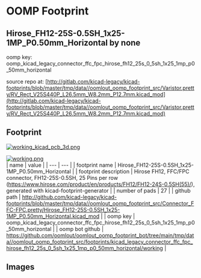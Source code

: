 # OOMP Footprint  
## Hirose_FH12-25S-0.5SH_1x25-1MP_P0.50mm_Horizontal  by none  
  
oomp key: oomp_kicad_legacy_connector_ffc_fpc_hirose_fh12_25s_0_5sh_1x25_1mp_p0_50mm_horizontal  
  
source repo at: [http://gitlab.com/kicad-legacy/kicad-footprints/blob/master/tmp/data//oomlout_oomp_footprint_src/Varistor.pretty/RV_Rect_V25S440P_L26.5mm_W8.2mm_P12.7mm.kicad_mod](http://gitlab.com/kicad-legacy/kicad-footprints/blob/master/tmp/data//oomlout_oomp_footprint_src/Varistor.pretty/RV_Rect_V25S440P_L26.5mm_W8.2mm_P12.7mm.kicad_mod)  
## Footprint  
  
[![working_kicad_pcb_3d.png](working_kicad_pcb_3d_600.png)](working_kicad_pcb_3d.png)  
  
[![working.png](working_600.png)](working.png)  
| name | value | 
| --- | --- | 
| footprint name | Hirose_FH12-25S-0.5SH_1x25-1MP_P0.50mm_Horizontal | 
| footprint description | Hirose FH12, FFC/FPC connector, FH12-25S-0.5SH, 25 Pins per row (https://www.hirose.com/product/en/products/FH12/FH12-24S-0.5SH(55)/), generated with kicad-footprint-generator | 
| number of pads | 27 | 
| github path | http://github.com/kicad-legacy/kicad-footprints/blob/master/tmp/data//oomlout_oomp_footprint_src/Connector_FFC-FPC.pretty/Hirose_FH12-25S-0.5SH_1x25-1MP_P0.50mm_Horizontal.kicad_mod | 
| oomp key | oomp_kicad_legacy_connector_ffc_fpc_hirose_fh12_25s_0_5sh_1x25_1mp_p0_50mm_horizontal | 
| oomp bot github | https://github.com/oomlout/oomlout_oomp_footprint_bot/tree/main/tmp/data//oomlout_oomp_footprint_src/footprints/kicad_legacy_connector_ffc_fpc_hirose_fh12_25s_0_5sh_1x25_1mp_p0_50mm_horizontal/working | 
## Images  

